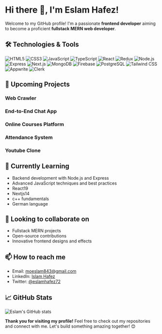 # Hi there 👋, I'm Eslam Hafez!

Welcome to my GitHub profile! I'm a passionate **frontend developer** aiming to become a proficient **fullstack MERN web developer**.

## 🛠️ Technologies & Tools

![HTML5](https://img.shields.io/badge/-HTML5-E34F26?logo=html5&logoColor=white&style=flat)
![CSS3](https://img.shields.io/badge/-CSS3-1572B6?logo=css3&logoColor=white&style=flat)
![JavaScript](https://img.shields.io/badge/-JavaScript-F7DF1E?logo=javascript&logoColor=black&style=flat)
![TypeScript](https://img.shields.io/badge/-TypeScript-3178C6?logo=typescript&logoColor=white&style=flat)
![React](https://img.shields.io/badge/-React-61DAFB?logo=react&logoColor=black&style=flat)
![Redux](https://img.shields.io/badge/-Redux-764ABC?logo=redux&logoColor=white&style=flat)
![Node.js](https://img.shields.io/badge/-Node.js-339933?logo=node.js&logoColor=white&style=flat)
![Express](https://img.shields.io/badge/-Express-000000?logo=express&logoColor=white&style=flat)
![Next.js](https://img.shields.io/badge/-Next.js-000000?logo=next.js&logoColor=white&style=flat)
![MongoDB](https://img.shields.io/badge/-MongoDB-47A248?logo=mongodb&logoColor=white&style=flat)
![Firebase](https://img.shields.io/badge/-Firebase-FFCA28?logo=firebase&logoColor=black&style=flat)
![PostgreSQL](https://img.shields.io/badge/-PostgreSQL-336791?logo=postgresql&logoColor=white&style=flat)
![Tailwind CSS](https://img.shields.io/badge/-Tailwind%20CSS-38B2AC?logo=tailwind-css&logoColor=white&style=flat)
![Appwrite](https://img.shields.io/badge/-Appwrite-F02E65?logo=appwrite&logoColor=white&style=flat)
![Clerk](https://img.shields.io/badge/-Clerk-4338CA?logo=clerk&logoColor=white&style=flat)


## 🌟 Upcoming Projects

### Web Crawler

### End-to-End Chat App

### Online Courses Platform

### Attendance System

### Youtube Clone

## 🌱 Currently Learning

- Backend development with Node.js and Express
- Advanced JavaScript techniques and best practices
- React19
- Nextjs14
- c++ fundamentals
- German language

## 👯 Looking to collaborate on

- Fullstack MERN projects
- Open-source contributions
- Innovative frontend designs and effects

## 📫 How to reach me

- Email: moeslam843@gmail.com
- LinkedIn: [Islam Hafez]([https://www.linkedin.com/in/eslam-hafez/](https://www.linkedin.com/in/islam-hafez-103902246/))
- Twitter: [@eslamhafez72](https://x.com/eslamhafez72)

## 📈 GitHub Stats

![Eslam's GitHub stats](https://github-readme-stats.vercel.app/api?username=islamhafez0&show_icons=true&theme=radical)


**Thank you for visiting my profile!** Feel free to check out my repositories and connect with me. Let's build something amazing together! 😊
